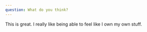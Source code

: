```yaml
---
question: What do you think?
---
```


This is great. I really like being able to feel like I own my own stuff.
